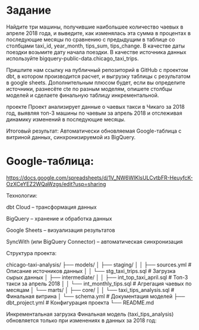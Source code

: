 # Задание
Найдите три машины, получившие наибольшее количество чаевых в апреле 2018 года, и выведите, как изменялась эта сумма в процентах в последующие месяцы по сравнению с предыдущим в таблице со столбцами taxi_id, year_month, tips_sum, tips_change. В качестве даты поездки возьмите дату начала поездки.
В качестве источника данных используйте bigquery-public-data.chicago_taxi_trips.

Пришлите нам ссылку на публичный репозиторий в GitHub с проектом dbt, в котором производится расчет, и выгрузку таблицы с результатом в google sheets. Дополнительным плюсом будет, если вы определите источники, разнесёте cte по разным моделям, опишете столбцы моделей и сделаете финальную таблицу инкрементальной.

 проекте
Проект анализирует данные о чаевых такси в Чикаго за 2018 год, выявляя топ-3 машины по чаевым за апрель 2018 и отслеживая динамику изменений в последующие месяцы.

Итоговый результат:
Автоматически обновляемая Google-таблица с витриной данных, синхронизируемой из BigQuery.

# Google-таблица:
https://docs.google.com/spreadsheets/d/1V_NW6WIKlsULCvtbFR-HeuyfcK-OzXCeYEZ2WQaWzgs/edit?usp=sharing

Технологии:

dbt Cloud – трансформация данных

BigQuery – хранение и обработка данных

Google Sheets – визуализация результатов

SyncWith (или BigQuery Connector) – автоматическая синхронизация

Структура проекта:

chicago-taxi-analysis/
├── models/
│   ├── staging/
│   │   ├── sources.yml           # Описание источников данных
│   │   └── stg_taxi_trips.sql    # Загрузка сырых данных
│   ├── intermediate/
│   │   ├── int_top_taxi_april.sql # Топ-3 такси за апрель 2018
│   │   └── int_monthly_tips.sql   # Агрегация чаевых по месяцам
│   └── marts/
│       ├── core/
│       │   └── taxi_tips_analysis.sql  # Финальная витрина
│       └── schema.yml            # Документация моделей
├── dbt_project.yml               # Конфигурация проекта
└── README.md                   

Инкрементальная загрузка
Финальная модель (taxi_tips_analysis) обновляется только при изменениях в данных за 2018 год:

